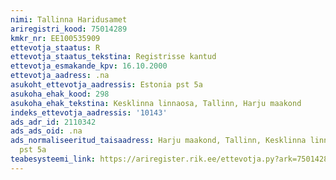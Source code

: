 ```yaml
---
nimi: Tallinna Haridusamet
ariregistri_kood: 75014289
kmkr_nr: EE100535909
ettevotja_staatus: R
ettevotja_staatus_tekstina: Registrisse kantud
ettevotja_esmakande_kpv: 16.10.2000
ettevotja_aadress: .na
asukoht_ettevotja_aadressis: Estonia pst 5a
asukoha_ehak_kood: 298
asukoha_ehak_tekstina: Kesklinna linnaosa, Tallinn, Harju maakond
indeks_ettevotja_aadressis: '10143'
ads_adr_id: 2110342
ads_ads_oid: .na
ads_normaliseeritud_taisaadress: Harju maakond, Tallinn, Kesklinna linnaosa, Estonia
  pst 5a
teabesysteemi_link: https://ariregister.rik.ee/ettevotja.py?ark=75014289&ref=rekvisiidid
---
```

